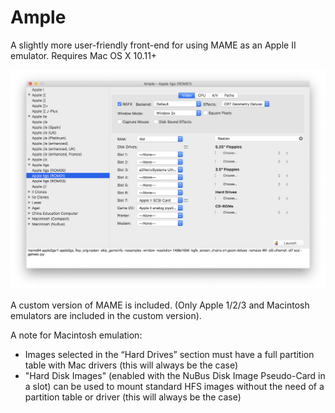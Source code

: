# Ample

A slightly more user-friendly front-end for using MAME as an Apple II emulator. Requires Mac OS X 10.11+

![](screenshots/2021-07-01.png)


A custom version of MAME is included.  (Only Apple 1/2/3 and Macintosh emulators are included in the custom version).

A note for Macintosh emulation:

* Images selected in the “Hard Drives” section must have a full partition table with Mac drivers (this will always be the case)
* "Hard Disk Images" (enabled with the NuBus Disk Image Pseudo-Card in a slot) can be used to mount standard HFS images without the need of a partition table or driver (this will always be the case)


